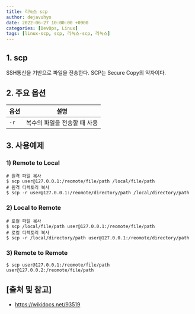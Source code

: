 ```yaml
---
title: 리눅스 scp
author: dejavuhyo
date: 2022-06-27 10:00:00 +0900
categories: [DevOps, Linux]
tags: [linux-scp, scp, 리눅스-scp, 리눅스]
---
```


## 1. scp
SSH통신을 기반으로 파일을 전송한다. SCP는 Secure Copy의 약자이다.

## 2. 주요 옵션

| 옵션 | 설명 |
|-----|-----|
| `-r` | 복수의 파일을 전송할 때 사용 |

## 3. 사용예제

### 1) Remote to Local

```shell
# 원격 파일 복사
$ scp user@127.0.0.1:/reomote/file/path /local/file/path
# 원격 디렉토리 복사
$ scp -r user@127.0.0.1:/reomote/directory/path /local/directory/path
```

### 2) Local to Remote

```shell
# 로컬 파일 복사
$ scp /local/file/path user@127.0.0.1:/reomote/file/path
# 로컬 디렉토리 복사
$ scp -r /local/directory/path user@127.0.0.1:/reomote/directory/path
```

### 3) Remote to Remote

```shell
$ scp user@127.0.0.1:/reomote/file/path user@127.0.0.2:/reomote/file/path
```

## [출처 및 참고]
* <https://wikidocs.net/93519>

